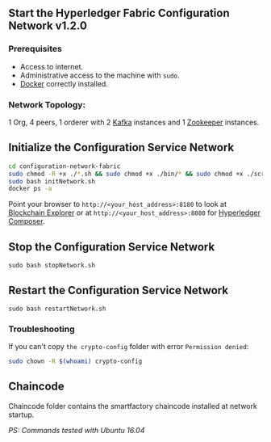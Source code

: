 ## Start the Hyperledger Fabric Configuration Network v1.2.0
### Prerequisites
* Access to internet.
* Administrative access to the machine with `sudo`.
* [Docker](https://www.digitalocean.com/community/tutorials/how-to-install-and-use-docker-on-ubuntu-16-04) correctly installed.
### Network Topology:
1 Org, 4 peers, 1 orderer with 2 [Kafka](https://kafka.apache.org/) instances and 1 [Zookeeper](https://zookeeper.apache.org/) instances.
## Initialize the Configuration Service Network
```bash
cd configuration-network-fabric
sudo chmod -R +x ./*.sh && sudo chmod +x ./bin/* && sudo chmod +x ./scripts/*.sh
sudo bash initNetwork.sh
docker ps -a
```
Point your browser to `http://<your_host_address>:8180` to look at [Blockchain Explorer](https://github.com/hyperledger/blockchain-explorer) or at `http://<your_host_address>:8080` for [Hyperledger Composer](https://hyperledger.github.io/composer/).

## Stop the Configuration Service Network
`sudo bash stopNetwork.sh`
## Restart the Configuration Service Network
`sudo bash restartNetwork.sh`

### Troubleshooting
If you can't copy `the crypto-config` folder with error `Permission denied`:
```bash
sudo chown -R $(whoami) crypto-config
```

## Chaincode
Chaincode folder contains the smartfactory chaincode installed at network startup.






*PS: Commands tested with Ubuntu 16.04*
